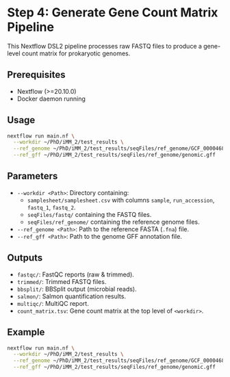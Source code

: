 # Step 4: Generate Gene Count Matrix Pipeline

This Nextflow DSL2 pipeline processes raw FASTQ files to produce a gene-level count matrix for prokaryotic genomes.

## Prerequisites

- Nextflow (>=20.10.0)
- Docker daemon running

## Usage

```bash
nextflow run main.nf \
  --workdir ~/PhD/iMM_2/test_results \
  --ref_genome ~/PhD/iMM_2/test_results/seqFiles/ref_genome/GCF_000046845.1_ASM4684v1_genomic.fna \
  --ref_gff ~/PhD/iMM_2/test_results/seqFiles/ref_genome/genomic.gff
```

## Parameters

- `--workdir <Path>`: Directory containing:
  - `samplesheet/samplesheet.csv` with columns `sample`, `run_accession`, `fastq_1`, `fastq_2`.
  - `seqFiles/fastq/` containing the FASTQ files.
  - `seqFiles/ref_genome/` containing the reference genome files.
- `--ref_genome <Path>`: Path to the reference FASTA (`.fna`) file.
- `--ref_gff <Path>`: Path to the genome GFF annotation file.

## Outputs

- `fastqc/`: FastQC reports (raw & trimmed).
- `trimmed/`: Trimmed FASTQ files.
- `bbsplit/`: BBSplit output (microbial reads).
- `salmon/`: Salmon quantification results.
- `multiqc/`: MultiQC report.
- `count_matrix.tsv`: Gene count matrix at the top level of `<workdir>`.

## Example

```bash
nextflow run main.nf \
  --workdir ~/PhD/iMM_2/test_results \
  --ref_genome ~/PhD/iMM_2/test_results/seqFiles/ref_genome/GCF_000046845.1_ASM4684v1_genomic.fna \
  --ref_gff ~/PhD/iMM_2/test_results/seqFiles/ref_genome/genomic.gff
```
